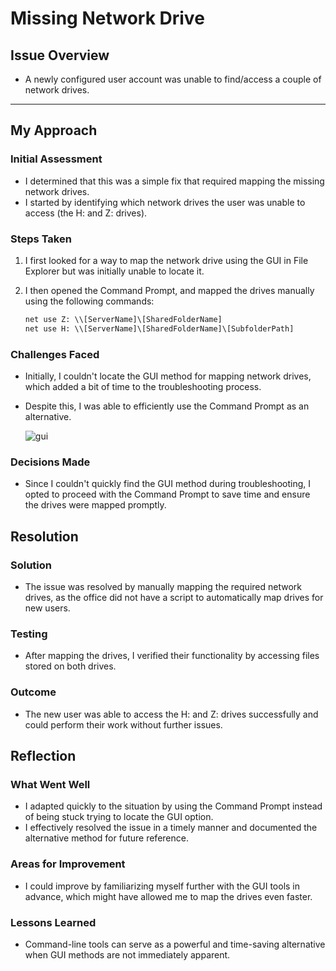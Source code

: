 # Missing Network Drive

## Issue Overview
- A newly configured user account was unable to find/access a couple of network drives.

---

## My Approach

### Initial Assessment
- I determined that this was a simple fix that required mapping the missing network drives.
- I started by identifying which network drives the user was unable to access (the H: and Z: drives).

### Steps Taken
1. I first looked for a way to map the network drive using the GUI in File Explorer but was initially unable to locate it.
2. I then opened the Command Prompt, and mapped the drives manually using the following commands:

   ```cmd
   net use Z: \\[ServerName]\[SharedFolderName]
   net use H: \\[ServerName]\[SharedFolderName]\[SubfolderPath]

### Challenges Faced
- Initially, I couldn't locate the GUI method for mapping network drives, which added a bit of time to the troubleshooting process.
- Despite this, I was able to efficiently use the Command Prompt as an alternative.

  ![gui](https://github.com/user-attachments/assets/3654fcba-1b07-4009-bc84-7c4305828fa3)

### Decisions Made
- Since I couldn't quickly find the GUI method during troubleshooting, I opted to proceed with the Command Prompt to save time and ensure the drives were mapped promptly.

## Resolution
### Solution
- The issue was resolved by manually mapping the required network drives, as the office did not have a script to automatically map drives for new users.

### Testing
- After mapping the drives, I verified their functionality by accessing files stored on both drives.

### Outcome
- The new user was able to access the H: and Z: drives successfully and could perform their work without further issues.


## Reflection
### What Went Well
- I adapted quickly to the situation by using the Command Prompt instead of being stuck trying to locate the GUI option.
- I effectively resolved the issue in a timely manner and documented the alternative method for future reference.

### Areas for Improvement
- I could improve by familiarizing myself further with the GUI tools in advance, which might have allowed me to map the drives even faster.

### Lessons Learned
- Command-line tools can serve as a powerful and time-saving alternative when GUI methods are not immediately apparent.
